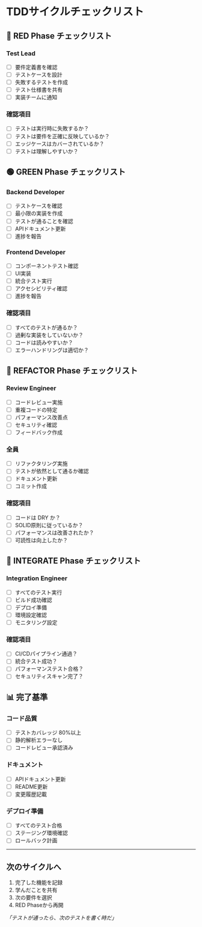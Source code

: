 # TDDサイクルチェックリスト

## 🔴 RED Phase チェックリスト

### Test Lead
- [ ] 要件定義書を確認
- [ ] テストケースを設計
- [ ] 失敗するテストを作成
- [ ] テスト仕様書を共有
- [ ] 実装チームに通知

### 確認項目
- [ ] テストは実行時に失敗するか？
- [ ] テストは要件を正確に反映しているか？
- [ ] エッジケースはカバーされているか？
- [ ] テストは理解しやすいか？

## 🟢 GREEN Phase チェックリスト

### Backend Developer
- [ ] テストケースを確認
- [ ] 最小限の実装を作成
- [ ] テストが通ることを確認
- [ ] APIドキュメント更新
- [ ] 進捗を報告

### Frontend Developer
- [ ] コンポーネントテスト確認
- [ ] UI実装
- [ ] 統合テスト実行
- [ ] アクセシビリティ確認
- [ ] 進捗を報告

### 確認項目
- [ ] すべてのテストが通るか？
- [ ] 過剰な実装をしていないか？
- [ ] コードは読みやすいか？
- [ ] エラーハンドリングは適切か？

## 🔧 REFACTOR Phase チェックリスト

### Review Engineer
- [ ] コードレビュー実施
- [ ] 重複コードの特定
- [ ] パフォーマンス改善点
- [ ] セキュリティ確認
- [ ] フィードバック作成

### 全員
- [ ] リファクタリング実施
- [ ] テストが依然として通るか確認
- [ ] ドキュメント更新
- [ ] コミット作成

### 確認項目
- [ ] コードは DRY か？
- [ ] SOLID原則に従っているか？
- [ ] パフォーマンスは改善されたか？
- [ ] 可読性は向上したか？

## 🔗 INTEGRATE Phase チェックリスト

### Integration Engineer
- [ ] すべてのテスト実行
- [ ] ビルド成功確認
- [ ] デプロイ準備
- [ ] 環境設定確認
- [ ] モニタリング設定

### 確認項目
- [ ] CI/CDパイプライン通過？
- [ ] 統合テスト成功？
- [ ] パフォーマンステスト合格？
- [ ] セキュリティスキャン完了？

## 📊 完了基準

### コード品質
- [ ] テストカバレッジ 80%以上
- [ ] 静的解析エラーなし
- [ ] コードレビュー承認済み

### ドキュメント
- [ ] APIドキュメント更新
- [ ] README更新
- [ ] 変更履歴記載

### デプロイ準備
- [ ] すべてのテスト合格
- [ ] ステージング環境確認
- [ ] ロールバック計画

---

## 次のサイクルへ

1. 完了した機能を記録
2. 学んだことを共有
3. 次の要件を選択
4. RED Phaseから再開

*「テストが通ったら、次のテストを書く時だ」*